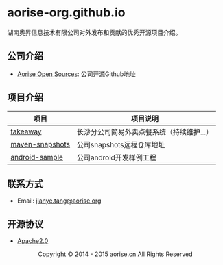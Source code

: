 # aorise-org.github.io  
湖南奥昇信息技术有限公司对外发布和贡献的优秀开源项目介绍。  

## 公司介绍
- [Aorise Open Sources](https://github.com/aorise-org): 公司开源Github地址


## 项目介绍


| 项目 | 项目说明 |
|-------------|-------------|
| [takeaway](https://aorise-org.github.io/takeaway/) | 长沙分公司简易外卖点餐系统（持续维护...） |
| [maven-snapshots](https://aorise-org.github.io/maven-snapshots/) | 公司snapshots远程仓库地址 |
| [android-sample](https://aorise-org.github.io/android-sample/) | 公司android开发样例工程 |


## 联系方式
- Email: [jianye.tang@aorise.org](mailto:jianye.tang@aoirse.org)

## 开源协议
- [Apache2.0](http://www.apache.org/licenses/LICENSE-2.0.html)

<center>Copyright © 2014 - 2015 aorise.cn All Rights Reserved</center>